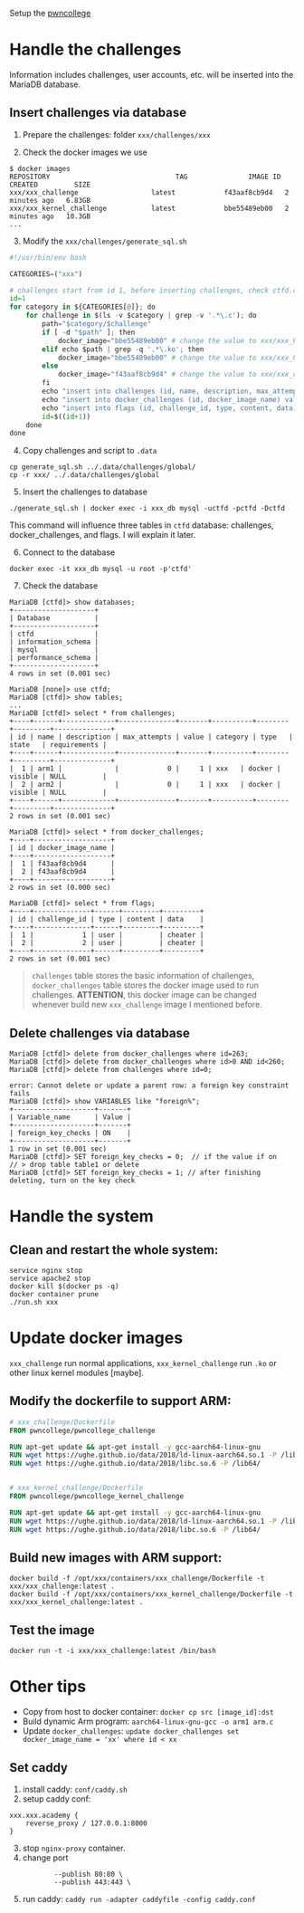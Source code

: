 
Setup the [pwncollege](https://github.com/pwncollege/pwncollege)
# Handle the challenges

Information includes challenges, user accounts, etc. will be inserted into the MariaDB database.

## Insert challenges via database

1. Prepare the challenges: folder `xxx/challenges/xxx`

2. Check the docker images we use

```shell
$ docker images
REPOSITORY                               TAG               IMAGE ID       CREATED         SIZE
xxx/xxx_challenge                  latest            f43aaf8cb9d4   2 minutes ago   6.83GB
xxx/xxx_kernel_challenge           latest            bbe55489eb00   2 minutes ago   10.3GB
...
```

3. Modify the `xxx/challenges/generate_sql.sh`

```python
#!/usr/bin/env bash

CATEGORIES=("xxx")

# challenges start from id 1, before inserting challenges, check ctfd.challenges table to make sure the id will not conflict with exist ones
id=1
for category in ${CATEGORIES[@]}; do
    for challenge in $(ls -v $category | grep -v '.*\.c'); do
        path="$category/$challenge"
        if [ -d "$path" ]; then
            docker_image="bbe55489eb00" # change the value to xxx/xxx_kernel_challenge image id
        elif echo $path | grep -q '.*\.ko'; then
            docker_image="bbe55489eb00" # change the value to xxx/xxx_kernel_challenge image id
        else
            docker_image="f43aaf8cb9d4" # change the value to xxx/xxx_challenge image id
        fi
        echo "insert into challenges (id, name, description, max_attempts, value, category, type, state) values (${id}, '${challenge}', '', 0, 1, '${category}', 'docker', 'visible');"
        echo "insert into docker_challenges (id, docker_image_name) values (${id}, '${docker_image}');"
        echo "insert into flags (id, challenge_id, type, content, data) values (${id}, ${id}, 'user', '', 'cheater');"
        id=$((id+1))
    done
done
```
4. Copy challenges and script to `.data` 

```shell
cp generate_sql.sh ../.data/challenges/global/
cp -r xxx/ ../.data/challenges/global
```

5. Insert the challenges to database

```shell
./generate_sql.sh | docker exec -i xxx_db mysql -uctfd -pctfd -Dctfd
```

This command will influence three tables in `ctfd` database: challenges, docker_challenges, and flags.
 I will explain it later.

6. Connect to the database

```shell
docker exec -it xxx_db mysql -u root -p'ctfd'
```

7. Check the database
```shell
MariaDB [ctfd]> show databases;
+--------------------+
| Database           |
+--------------------+
| ctfd               |
| information_schema |
| mysql              |
| performance_schema |
+--------------------+
4 rows in set (0.001 sec)

MariaDB [none]> use ctfd;
MariaDB [ctfd]> show tables;
...
MariaDB [ctfd]> select * from challenges;
+----+------+-------------+--------------+-------+----------+--------+---------+--------------+
| id | name | description | max_attempts | value | category | type   | state   | requirements |
+----+------+-------------+--------------+-------+----------+--------+---------+--------------+
|  1 | arm1 |             |            0 |     1 | xxx   | docker | visible | NULL         |
|  2 | arm2 |             |            0 |     1 | xxx   | docker | visible | NULL         |
+----+------+-------------+--------------+-------+----------+--------+---------+--------------+
2 rows in set (0.001 sec)

MariaDB [ctfd]> select * from docker_challenges;
+----+-------------------+
| id | docker_image_name |
+----+-------------------+
|  1 | f43aaf8cb9d4      |
|  2 | f43aaf8cb9d4      |
+----+-------------------+
2 rows in set (0.000 sec)

MariaDB [ctfd]> select * from flags;
+----+--------------+------+---------+---------+
| id | challenge_id | type | content | data    |
+----+--------------+------+---------+---------+
|  1 |            1 | user |         | cheater |
|  2 |            2 | user |         | cheater |
+----+--------------+------+---------+---------+
2 rows in set (0.001 sec)
```

> `challenges` table stores the basic information of challenges, `docker_challenges` table stores the docker image used to run challenges. **ATTENTION**, this docker image can be changed whenever build new   `xxx_challenge` image I mentioned before.

## Delete challenges via database

```shell
MariaDB [ctfd]> delete from docker_challenges where id=263;
MariaDB [ctfd]> delete from docker_challenges where id>0 AND id<260;
MariaDB [ctfd]> delete from challenges where id=0;

error: Cannot delete or update a parent row: a foreign key constraint fails
MariaDB [ctfd]> show VARIABLES like "foreign%";
+--------------------+-------+
| Variable_name      | Value |
+--------------------+-------+
| foreign_key_checks | ON    |
+--------------------+-------+
1 row in set (0.001 sec)
MariaDB [ctfd]> SET foreign_key_checks = 0;  // if the value if on 
// > drop table table1 or delete
MariaDB [ctfd]> SET foreign_key_checks = 1; // after finishing deleting, turn on the key check
```

# Handle the system

## Clean and restart the whole system:

```shell
service nginx stop
service apache2 stop
docker kill $(docker ps -q)
docker container prune
./run.sh xxx
```

# Update docker images

`xxx_challenge` run normal applications, `xxx_kernel_challenge` run `.ko` or other linux kernel modules [maybe].

## Modify the dockerfile to support ARM:

```dockerfile
# xxx_challenge/Dockerfile
FROM pwncollege/pwncollege_challenge

RUN apt-get update && apt-get install -y gcc-aarch64-linux-gnu
RUN wget https://ughe.github.io/data/2018/ld-linux-aarch64.so.1 -P /lib/
RUN wget https://ughe.github.io/data/2018/libc.so.6 -P /lib64/


# xxx_kernel_challenge/Dockerfile
FROM pwncollege/pwncollege_kernel_challenge

RUN apt-get update && apt-get install -y gcc-aarch64-linux-gnu
RUN wget https://ughe.github.io/data/2018/ld-linux-aarch64.so.1 -P /lib/
RUN wget https://ughe.github.io/data/2018/libc.so.6 -P /lib64/
```

## Build new images with ARM support:

```shell
docker build -f /opt/xxx/containers/xxx_challenge/Dockerfile -t xxx/xxx_challenge:latest .
docker build -f /opt/xxx/containers/xxx_kernel_challenge/Dockerfile -t xxx/xxx_kernel_challenge:latest .
```

## Test the image

```shell
docker run -t -i xxx/xxx_challenge:latest /bin/bash
```

# Other tips

- Copy from host to docker container: `docker cp src [image_id]:dst`
- Build dynamic Arm program: `aarch64-linux-gnu-gcc -o arm1 arm.c`
- Update `docker_challenges`: `update docker_challenges set docker_image_name = 'xx' where id < xx`

## Set caddy
1. install caddy: `conf/caddy.sh`
2. setup caddy conf: 

```shell
xxx.xxx.academy {
    reverse_proxy / 127.0.0.1:8000
}
```
3. stop `nginx-proxy` container.
4. change port

```shell
           --publish 80:80 \
           --publish 443:443 \
```
5. run caddy: `caddy run -adapter caddyfile -config caddy.conf`

